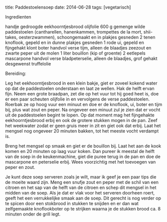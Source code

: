 title: Paddestoelensoep
date: 2014-06-28
tags: [vegetarisch]

Ingredienten


handje gedroogde eekhoorntjesbrood
olijfolie
600 g gemenge wilde paddestoelen (cantharellen, hanenkammen, trompettes de la mort, shii-takes, oesterzwammen), schoongemaakt en in plakjes gesneden
2 tenen knoflook, gepeld en in dunne plakjes gesneden
1 rode ui, gepeld en fijngehakt
klont boter
handvol verse tijm, alleen de blaadjes
zeezout en zwarte peper uit de molen
1 liter bouillon (kip of groente) 
2 eetlepels mascarpone
handvol verse bladpeterselie, alleen de blaadjes, grof gehakt
desgewenst truffelolie


Bereiding:

Leg het eekhoorntjesbrood in een klein bakje, giet er zoveel kokend water op dat de paddestoelen onderstaan en laat ze wellen. Hak de helft ervan fijn. Neem een grote braadpan, zet die op het vuur tot hij goed heet is, doe er een paar scheuten olijfolie in en vervolgens de verse paddestoelen. Roerbak ze op hoog vuur een minuut en doe er de knoflook, ui, boter en tijm bij, plus wat zout en peper. Na ongeveer een minuut zul je zien dat er vocht uit de paddestoelen begint te lopen. Op dat moment mag het fijngehakte eekhoorntjesbrood erbij en ook de grotere stukken mogen in de pan. Zeef het weekwater zodat er geen gruis meer in zit en giet ook dat erbij. Laat het mengsel nog ongeveer 20 minuten bakken, tot het meeste vocht verdampt is.

Breng het mengsel op smaak en giet er de bouillon bij. Laat het aan de kook komen en 20 minuten op laag vuur koken. Dan pureer ik meestal de helft van de soep in de keukenmachine, giet die puree terug in de pan en doe de mascarpone en peterselie erbij. Wees voorzichtig met het toevoegen van peper en zout.

Je kunt deze soep serveren zoals je wilt, maar ik geef je een paar tips die de moeite waard zijn. Meng een snufje zout en peper met de schil van een citroen en het sap van de helft van de citroen en schep dit mengsel in het midden van de soep. Als je dat er vlak voor het serveren doorheen roert, geeft het een verrukkelijke smaak aan de soep. Dit gerecht is nog verder op te spicen door een stokbrood in stukken te snijden en er dan wat zelfgemaakte knoflookboter op te strijken waarna je de stukken brood ca. 8 minuten onder de grill legt.